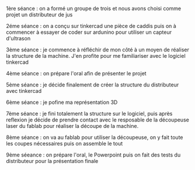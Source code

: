 1ère séance : on a formé un groupe de trois et nous avons choisi comme projet un distributeur de jus

2éme séance : on a conçu sur tinkercad une pièce de caddis puis on à commencer à essayer de coder sur ardunino pour utiliser un capteur d'ultrason

3ème séance : je commence à réfléchir de mon côté à un moyen de réaliser la structure de la machine. J'en profite pour me familiariser avec le logiciel tinkercad 

4ème séance : on prépare l'oral afin de présenter le projet

5ème séance : je décide finalement de créer la structure du distributeur avec tinkercad

6ème séance : je pofine ma représentation 3D 

7ème séance : je fini totalement la structure sur le logiciel, puis après reflexion je décide de prendre contact avec le resposable de la découpeuse laser du fablab pour réaliser la découpe de la machine.

8ème séance : on va au fablab pour utiliser la découpeuse, on y fait toute les coupes nécessaires puis on assemble le tout

9ème séeance : on prépare l'oral, le Powerpoint puis on fait des tests du distributeur pour la présentation finale
